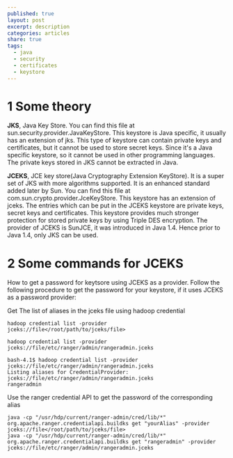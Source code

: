 ```yaml
---
published: true
layout: post
excerpt: description
categories: articles
share: true
tags:
  - java
  - security
  - certificates
  - keystore
---
```

# 1 Some theory

**JKS**, Java Key Store. You can find this file at sun.security.provider.JavaKeyStore. This keystore is Java specific, it usually has an extension of jks. This type of keystore can contain private keys and certificates, but it cannot be used to store secret keys. Since it's a Java specific keystore, so it cannot be used in other programming languages. The private keys stored in JKS cannot be extracted in Java.

**JCEKS**, JCE key store(Java Cryptography Extension KeyStore). It is a super set of JKS with more algorithms supported. It is an enhanced standard added later by Sun. You can find this file at com.sun.crypto.provider.JceKeyStore. This keystore has an extension of jceks. The entries which can be put in the JCEKS keystore are private keys, secret keys and certificates. This keystore provides much stronger protection for stored private keys by using Triple DES encryption.
The provider of JCEKS is SunJCE, it was introduced in Java 1.4. Hence prior to Java 1.4, only JKS can be used.

# 2 Some commands for JCEKS

How to get a password for keytsore using JCEKS as a provider. Follow the following procedure to get the password for your keystore, if it uses JCEKS as a password provider:
 
Get The list of aliases in the jceks file using hadoop credential

```shell
hadoop credential list -provider jceks://file</root/path/to/jceks/file>

hadoop credential list -provider jceks://file/etc/ranger/admin/rangeradmin.jceks

bash-4.1$ hadoop credential list -provider jceks://file/etc/ranger/admin/rangeradmin.jceks
Listing aliases for CredentialProvider: jceks://file/etc/ranger/admin/rangeradmin.jceks
rangeradmin
```  
 
Use the ranger credential API to get the password of the corresponding alias

```shell
java -cp "/usr/hdp/current/ranger-admin/cred/lib/*" org.apache.ranger.credentialapi.buildks get "yourAlias" -provider jceks://file</root/path/to/jceks/file>
java -cp "/usr/hdp/current/ranger-admin/cred/lib/*" org.apache.ranger.credentialapi.buildks get "rangeradmin" -provider jceks://file/etc/ranger/admin/rangeradmin.jceks
```